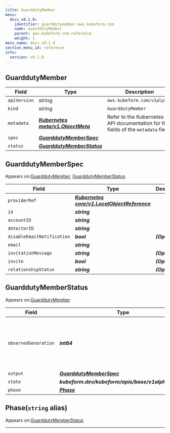 ```yaml
---
title: GuarddutyMember
menu:
  docs_v0.1.0:
    identifier: guarddutymember-aws.kubeform.com
    name: GuarddutyMember
    parent: aws.kubeform.com-reference
    weight: 1
menu_name: docs_v0.1.0
section_menu_id: reference
info:
  version: v0.1.0
---
```


## GuarddutyMember
| Field | Type | Description |
| ------ | ----- | ----------- |
| `apiVersion` | string | `aws.kubeform.com/v1alpha1` |
|    `kind` | string | `GuarddutyMember` |
| `metadata` | ***[Kubernetes meta/v1.ObjectMeta](https://kubernetes.io/docs/reference/generated/kubernetes-api/v1.13/#objectmeta-v1-meta)***|Refer to the Kubernetes API documentation for the fields of the `metadata` field.|
| `spec` | ***[GuarddutyMemberSpec](#guarddutymemberspec)***||
| `status` | ***[GuarddutyMemberStatus](#guarddutymemberstatus)***||
## GuarddutyMemberSpec

Appears on:[GuarddutyMember](#guarddutymember), [GuarddutyMemberStatus](#guarddutymemberstatus)

| Field | Type | Description |
| ------ | ----- | ----------- |
| `providerRef` | ***[Kubernetes core/v1.LocalObjectReference](https://kubernetes.io/docs/reference/generated/kubernetes-api/v1.13/#localobjectreference-v1-core)***||
| `id` | ***string***||
| `accountID` | ***string***||
| `detectorID` | ***string***||
| `disableEmailNotification` | ***bool***| ***(Optional)*** |
| `email` | ***string***||
| `invitationMessage` | ***string***| ***(Optional)*** |
| `invite` | ***bool***| ***(Optional)*** |
| `relationshipStatus` | ***string***| ***(Optional)*** |
## GuarddutyMemberStatus

Appears on:[GuarddutyMember](#guarddutymember)

| Field | Type | Description |
| ------ | ----- | ----------- |
| `observedGeneration` | ***int64***| ***(Optional)*** Resource generation, which is updated on mutation by the API Server.|
| `output` | ***[GuarddutyMemberSpec](#guarddutymemberspec)***| ***(Optional)*** |
| `state` | ***kubeform.dev/kubeform/apis/base/v1alpha1.State***| ***(Optional)*** |
| `phase` | ***[Phase](#phase)***| ***(Optional)*** |
## Phase(`string` alias)

Appears on:[GuarddutyMemberStatus](#guarddutymemberstatus)

---
